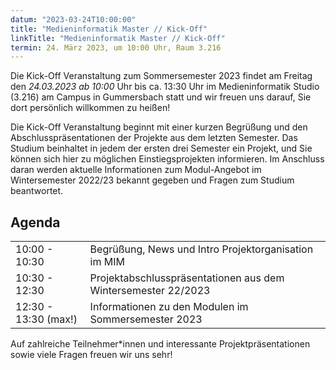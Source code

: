 ```yaml
---
datum: "2023-03-24T10:00:00"
title: "Medieninformatik Master // Kick-Off"
linkTitle: "Medieninformatik Master // Kick-Off"
termin: 24. März 2023, um 10:00 Uhr, Raum 3.216
---
```


Die Kick-Off Veranstaltung zum Sommersemester 2023 findet am Freitag den *24.03.2023 ab 10:00* Uhr bis ca. 13:30 Uhr im Medieninformatik Studio (3.216) am Campus in Gummersbach statt und wir freuen uns darauf, Sie dort persönlich willkommen zu heißen! 

Die Kick-Off Veranstaltung beginnt mit einer kurzen Begrüßung und den Abschlusspräsentationen der Projekte aus dem letzten Semester. Das Studium beinhaltet in jedem der ersten drei Semester ein Projekt, und Sie können sich hier zu möglichen Einstiegsprojekten informieren. Im Anschluss daran werden aktuelle Informationen zum Modul-Angebot im Wintersemester 2022/23 bekannt gegeben und Fragen zum Studium beantwortet.

## Agenda

<table>
<tr><td>10:00 - 10:30</td><td>Begrüßung, News und Intro Projektorganisation im MIM</td></tr>
<tr><td>10:30 - 12:30 </td><td>Projektabschlusspräsentationen aus dem Wintersemester 22/2023</td></tr>
<tr><td>12:30 - 13:30 (max!)</td><td>Informationen zu den Modulen im Sommersemester 2023</td></tr>
</table>

Auf zahlreiche Teilnehmer*innen und interessante Projektpräsentationen sowie viele Fragen freuen wir uns sehr!
